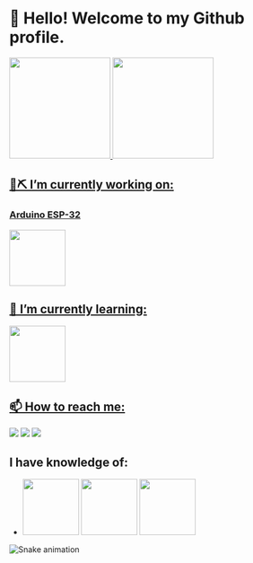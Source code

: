 # 👋 Hello! Welcome to my Github profile.

<div>
<a href="https://github.com/GuilhermeBortoluz">
<img loading="lazy" height="180em" src="https://github-readme-stats.vercel.app/api/top-langs/?username=GuilhermeBortoluz&layout=compact&langs_count=7&theme=dracula"/>
<img loading="lazy" height="180em" src="https://github-readme-stats.vercel.app/api?username=GuilhermeBortoluz&show_icons=true&theme=dracula&include_all_commits=true&count_private=true"/>
</div> 
  
## 🧱⛏️ I’m currently working on:
### Arduino ESP-32
 
  <img src="https://cdn.jsdelivr.net/gh/devicons/devicon@latest/icons/arduino/arduino-original.svg" height="100px" weight="100px"/>
          
## 🧠 I’m currently learning:
  
  <img src="https://cdn.jsdelivr.net/gh/devicons/devicon@latest/icons/cplusplus/cplusplus-original.svg" height="100px" weight="100px"/>
            
          
## 📫 How to reach me: 
  <div>
<a href="https://www.instagram.com/chedid.guilherme/" target="_blank"><img loading="lazy" src="https://img.shields.io/badge/-Instagram-%23E4405F?style=for-the-badge&logo=instagram&logoColor=white" target="_blank"></a>
<a href = "mailto:guilhermechedidbortoluz@gmail.com"><img loading="lazy" src="https://img.shields.io/badge/Gmail-D14836?style=for-the-badge&logo=gmail&logoColor=white" target="_blank"></a>
<a href="https://www.linkedin.com/in/guilherme-chedid-bortoluz-106b28301/" target="_blank"><img loading="lazy" src="https://img.shields.io/badge/-LinkedIn-%230077B5?style=for-the-badge&logo=linkedin&logoColor=white" target="_blank"></a>   
</div>
  
## I have knowledge of:
-
  <img src="https://cdn.jsdelivr.net/gh/devicons/devicon@latest/icons/python/python-original.svg" height="100px" weight="100px"/>       
  <img src="https://cdn.jsdelivr.net/gh/devicons/devicon@latest/icons/html5/html5-original-wordmark.svg" height="100px" weight="100px"/>
  <img src="https://cdn.jsdelivr.net/gh/devicons/devicon@latest/icons/css3/css3-original-wordmark.svg" height="100px" weight="100px" />


![Snake animation](https://github.com/GuilhermeBortoluz/GuilhermeBortoluz/blob/output/github-contribution-grid-snake.svg)
  
          

